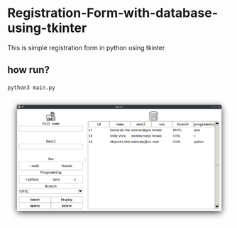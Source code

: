 # Registration-Form-with-database-using-tkinter
This is simple registration form in python using tkinter

## how run?
`python3 main.py`

![sample](assets/output.png)
